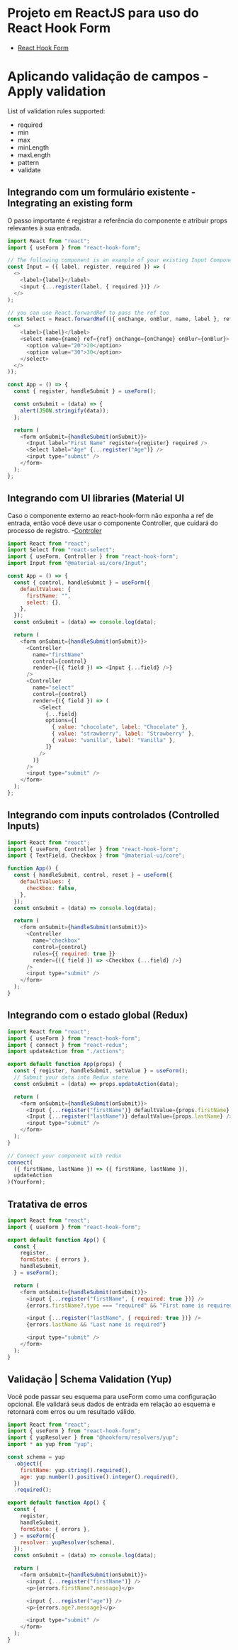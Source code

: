 # Projeto em ReactJS para uso do React Hook Form

<!--ts-->

- [React Hook Form](#https://react-hook-form.com/)
<!--te-->

# Aplicando validação de campos - Apply validation

List of validation rules supported:

- required
- min
- max
- minLength
- maxLength
- pattern
- validate

## Integrando com um formulário existente - Integrating an existing form

O passo importante é registrar a referência do componente e atribuir props relevantes à sua entrada.

```javascript
import React from "react";
import { useForm } from "react-hook-form";

// The following component is an example of your existing Input Component
const Input = ({ label, register, required }) => (
  <>
    <label>{label}</label>
    <input {...register(label, { required })} />
  </>
);

// you can use React.forwardRef to pass the ref too
const Select = React.forwardRef(({ onChange, onBlur, name, label }, ref) => (
  <>
    <label>{label}</label>
    <select name={name} ref={ref} onChange={onChange} onBlur={onBlur}>
      <option value="20">20</option>
      <option value="30">30</option>
    </select>
  </>
));

const App = () => {
  const { register, handleSubmit } = useForm();

  const onSubmit = (data) => {
    alert(JSON.stringify(data));
  };

  return (
    <form onSubmit={handleSubmit(onSubmit)}>
      <Input label="First Name" register={register} required />
      <Select label="Age" {...register("Age")} />
      <input type="submit" />
    </form>
  );
};
```

## Integrando com UI libraries (Material UI

Caso o componente externo ao react-hook-form não exponha a ref de entrada, então você deve usar o componente Controller, que cuidará do processo de registro. -[Controler](#https://react-hook-form.com/api/usecontroller/controller)

```javascript
import React from "react";
import Select from "react-select";
import { useForm, Controller } from "react-hook-form";
import Input from "@material-ui/core/Input";

const App = () => {
  const { control, handleSubmit } = useForm({
    defaultValues: {
      firstName: "",
      select: {},
    },
  });
  const onSubmit = (data) => console.log(data);

  return (
    <form onSubmit={handleSubmit(onSubmit)}>
      <Controller
        name="firstName"
        control={control}
        render={({ field }) => <Input {...field} />}
      />
      <Controller
        name="select"
        control={control}
        render={({ field }) => (
          <Select
            {...field}
            options={[
              { value: "chocolate", label: "Chocolate" },
              { value: "strawberry", label: "Strawberry" },
              { value: "vanilla", label: "Vanilla" },
            ]}
          />
        )}
      />
      <input type="submit" />
    </form>
  );
};
```

## Integrando com inputs controlados (Controlled Inputs)

```javascript
import React from "react";
import { useForm, Controller } from "react-hook-form";
import { TextField, Checkbox } from "@material-ui/core";

function App() {
  const { handleSubmit, control, reset } = useForm({
    defaultValues: {
      checkbox: false,
    },
  });
  const onSubmit = (data) => console.log(data);

  return (
    <form onSubmit={handleSubmit(onSubmit)}>
      <Controller
        name="checkbox"
        control={control}
        rules={{ required: true }}
        render={({ field }) => <Checkbox {...field} />}
      />
      <input type="submit" />
    </form>
  );
}
```

## Integrando com o estado global (Redux)

```javascript
import React from "react";
import { useForm } from "react-hook-form";
import { connect } from "react-redux";
import updateAction from "./actions";

export default function App(props) {
  const { register, handleSubmit, setValue } = useForm();
  // Submit your data into Redux store
  const onSubmit = (data) => props.updateAction(data);

  return (
    <form onSubmit={handleSubmit(onSubmit)}>
      <Input {...register("firstName")} defaultValue={props.firstName} />
      <Input {...register("lastName")} defaultValue={props.lastName} />
      <input type="submit" />
    </form>
  );
}

// Connect your component with redux
connect(
  ({ firstName, lastName }) => ({ firstName, lastName }),
  updateAction
)(YourForm);
```

## Tratativa de erros

```javascript
import React from "react";
import { useForm } from "react-hook-form";

export default function App() {
  const {
    register,
    formState: { errors },
    handleSubmit,
  } = useForm();

  return (
    <form onSubmit={handleSubmit(onSubmit)}>
      <input {...register("firstName", { required: true })} />
      {errors.firstName?.type === "required" && "First name is required"}

      <input {...register("lastName", { required: true })} />
      {errors.lastName && "Last name is required"}

      <input type="submit" />
    </form>
  );
}
```

## Validação | Schema Validation (Yup)

Você pode passar seu esquema para useForm como uma configuração opcional. Ele validará seus dados de entrada em relação ao esquema e retornará com erros ou um resultado válido.

```javascript
import React from "react";
import { useForm } from "react-hook-form";
import { yupResolver } from "@hookform/resolvers/yup";
import * as yup from "yup";

const schema = yup
  .object({
    firstName: yup.string().required(),
    age: yup.number().positive().integer().required(),
  })
  .required();

export default function App() {
  const {
    register,
    handleSubmit,
    formState: { errors },
  } = useForm({
    resolver: yupResolver(schema),
  });
  const onSubmit = (data) => console.log(data);

  return (
    <form onSubmit={handleSubmit(onSubmit)}>
      <input {...register("firstName")} />
      <p>{errors.firstName?.message}</p>

      <input {...register("age")} />
      <p>{errors.age?.message}</p>

      <input type="submit" />
    </form>
  );
}
```
